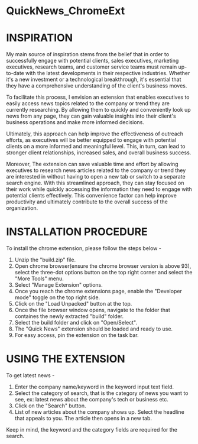 # QuickNews_ChromeExt
 
# INSPIRATION


My main source of inspiration stems from the belief that in order to successfully engage with potential clients, sales executives, marketing executives, research teams, and customer service teams must remain up-to-date with the latest developments in their respective industries. Whether it's a new investment or a technological breakthrough, it's essential that they have a comprehensive understanding of the client's business moves.

To facilitate this process, I envision an extension that enables executives to easily access news topics related to the company or trend they are currently researching. By allowing them to quickly and conveniently look up news from any page, they can gain valuable insights into their client's business operations and make more informed decisions.

Ultimately, this approach can help improve the effectiveness of outreach efforts, as executives will be better equipped to engage with potential clients on a more informed and meaningful level. This, in turn, can lead to stronger client relationships, increased sales, and overall business success.

Moreover, The extension can save valuable time and effort by allowing executives to research news articles related to the company or trend they are interested in without having to open a new tab or switch to a separate search engine. With this streamlined approach, they can stay focused on their work while quickly accessing the information they need to engage with potential clients effectively. This convenience factor can help improve productivity and ultimately contribute to the overall success of the organization.

# INSTALLATION PROCEDURE

To install the chrome extension, please follow the steps below - 

1. Unzip the "build.zip" file.
2. Open chrome browser(ensure the chrome browser version is above 93), select the three-dot options button on the top right corner and select the "More Tools" menu.
3. Select "Manage Extension" options.
4. Once you reach the chrome extensions page, enable the "Developer mode" toggle on the top right side.
5. Click on the "Load Unpacked" button at the top.
6. Once the file browser window opens, navigate to the folder that containes the newly extracted "build" folder.
7. Select the build folder and click on "Open/Select".
8. The "Quick News" extension should be loaded and ready to use.
9. For easy access, pin the extension on the task bar.

# USING THE EXTENSION

To get latest news - 

1. Enter the company name/keyword in the keyword input text field.
2. Select the category of search, that is the category of news you want to see, ex:  latest news about the company's tech or business etc.
3. Click on the "Search" button.
4. List of new articles about the company shows up. Select the headline that appeals to you. The article then opens in a new tab.

Keep in mind, the keyword and the category fields are required for the search.



